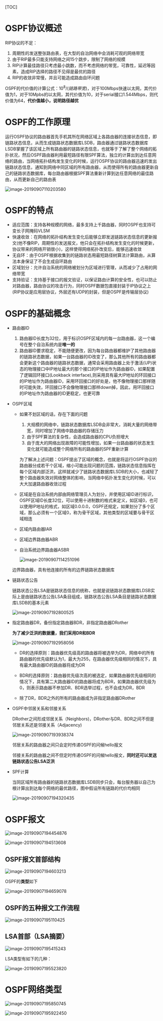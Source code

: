[TOC]

# OSPF协议概述

RIP协议的不足：

1. 周期性的发送整张路由表，在大型的自治网络中会消耗可观的网络带宽
2. 由于RIP最多只能支持网络之间15个跳步，限制了网络的规模
3. RIP计算最佳路径只考虑最小跳数，而不考虑网络的带宽，可靠性，延迟等因素，造成RIP选择的路径不见得是最优的路径
4. RIP的收敛非常慢，并且可能造成路由自环问题



OSPF的代价值的计算公式：$10^8/(链路带宽)$，对于100Mbps快速以太网，其代价值为1，对于10Mpbs的以太网，其代价值为10，对于serial接口1.544Mbps，则代价值为64，**代价值越小，说明路径越优**



# OSPF的工作原理

运行OSPF协议的路由器首先手机其所在网络区域上各路由器的连接状态信息，即链路状态信息，从而生成链路状态数据库LSDB，路由器通过链路状态数据库LSDB掌握了该区域上所有路由器的链路状态信息，也就等于了解了整个网络的拓扑状况，然后OSPF路由器利用最短路径有限SPF算法，独立的计算出到达任意网络的路由，当网络拓扑结构发生变化的时候，运行OSPF协议的路由器迅速的发出链路状态信息，通知到网络中同区域的所有路由器，从而使得所有的路由器更新自己的链路状态数据库，每台路由器根据SPF算法重新计算到达任意网络的最佳路由，从而更新自己的路由表

![image-20190907110203580](/Users/chenyansong/Documents/note/images/computeNetwork/image-20190907110203580.png)

# OSPF的特点

* 适应范围：支持各种规模的网络，最多支持上千路由器，同时OSPF也支持可变长子网掩码VLSM
* 快速收敛：在网络的拓扑结构发生变化后能够立即发送链路状态信息的更新报文(他不像RIP，周期性的发送报文，他只会在拓扑结构发生变化的时候更新，协议带来的网络开销很小)，这样使得网络拓扑改变后，能够迅速收敛
* 无自环：由于OSPF根据收集到的链路状态用最短路径树算法计算路由，从算法本身保证了不会生成自环路由
* 区域划分：允许自治系统的网络被划分为区域进行管理，从而减少了占用的网络带宽
* 支持验证：支持基于接口的报文验证，以保证路由计算的安全性，也可以防止对路由器，路由协议的攻击行为，同时OSPF数据包直接封装于IP协议之上(RIP协议是应用层协议，外层还有UDP的封装，但是OSPF是传输层协议)



# OSPF的基础概念

* 路由器ID

  1. 路由器ID长度为32位，用于标识OSPF区域内的每一台路由器，这一个编号在整个自治系统内是**唯一的**
  2. 路由器ID要求稳定，不能随便更改，因为每台路由器都维护了其他路由器的链路状态数据，如果一台路由器的ID改变了，那么其他所有的路由器都会更新这个路由器的链路状态数据，通常会采用路由器上处于激活(UP)状态的物理接口中IP地址最大的那个接口的IP地址作为路由器ID，如果配置了逻辑回环接口(Lookback interface),则采用具有最大IP地址的环回接口的IP地址作为路由器ID，采用环回接口的好处是，他不像物理接口那样随时可能失效，环回接口不会像物理接口那样down掉，因此，用环回接口的IP地址作为路由器的ID更稳定，也更可靠

* OSPF区域

  * 如果不划区域的话，存在下面的问题

  	1. 大规模的网络中，链路状态数据库LSDB会非常大，消耗大量的网络带宽，同时增加了网络中路由器的存储压力
  	2. 由于SPF算法的复杂性，会造成路由器的CPU负担增大
  	3. 由于庞大的网络出现故障的可能性增加，如果一台路由器的状态发生变化就可能造成整个网络所有的路由器的SPF重新计算
	
  	为了解决上述问题：OSPF提出了区域的概念，也就是将运行OSPF协议的路由器分成若干个区域，缩小可能出现问题的范围，链路状态信息指挥在每个区域内部泛洪，这样就减少了链路状态数据库LSDB的大小，也减轻了整个路由器失效对网络整体的影响，当网络中拓扑发生变化的时候，可以大大加速路由器收敛过程
	
  * 区域是在自治系统内部由网络管理员人为划分，并使用区域ID进行标识，OSPF区域ID长度32位，可以使用十进制数的格式来定义，如区域0，也可以使用IP地址的格式，如区域0.0.0.0，OSPF还规定，如果划分了多个区域，那么必须有一个区域0，称为骨干区域，其他类型的区域要与骨干区域相连
  
  * 区域内路由器IAR
  
  * 区域边界路由器ABR
  
  * 自治系统边界路由器ASBR
  
    ![image-20190907114251096](/Users/chenyansong/Documents/note/images/computeNetwork/image-20190907114251096.png)
  
  
  
  边界路由器，具有他连接的所有的边界链路状态数据库

* 链路状态公告

  链路状态公告LSA是链路状态信息的统称，也就是说链路状态数据库LDSB实际上是由链路状态公告LSA条目组成，链路状态公告LSA条目是链路状态数据库LSDB的基本元素
  
  ![image-20190907192800525](/Users/chenyansong/Documents/note/images/computeNetwork/image-20190907192800525.png)

* 指定路由器DR，备份指定路由器BDR，非指定路由器DRother

  **为了减少泛洪的数据量，我们采用DR和BDR**

  ![image-20190907192958056](/Users/chenyansong/Documents/note/images/computeNetwork/image-20190907192958056.png)

  * DR的选择原则：路由器优先级高的路由器将被选举为DR，网络中的所有路由器的优先级默认为1，最大为255，在路由器优先级相同的情况下，具有最大路由器ID的路由器将成为DR

  * BDR的选择原则：路由器优先级次高的被选定，如果路由器优先级相同的情况下，具有第二大路由器ID的路由器将成为BDR，如果路由器优先级为0，则表示路由器不参加DR、BDR选举过程，也不会成为DR，BDR

  * 除了DR，BDR之外的所有的路由器成为非指定路由器DRother

* OSPF中邻居关系和邻接关系

  DRother之间形成邻居关系（Neighbors)，DRother与DR、BDR之间不但是邻居关系还是邻接关系（Adjacency)

  ![image-20190907193938374](/Users/chenyansong/Documents/note/images/computeNetwork/image-20190907193938374.png)

  邻居关系的路由器之间只会定时传递OSPF的问候hello报文

  邻接关系的路由器之间不但定时传递OSPF的问候hello报文，**同时还可以发送链路状态公告LSA泛洪**

* SPF计算

  当同区域所有路由器的链路状态数据库LSDB同步只会，每台服务器以自己为根计算出到达每个网络的最优路径，图中假设所有链路的代价均相同

  ![image-20190907194320435](/Users/chenyansong/Documents/note/images/computeNetwork/image-20190907194320435.png)



# OSPF报文

![image-20190907194454876](/Users/chenyansong/Documents/note/images/computeNetwork/image-20190907194454876.png)

![image-20190907194513608](/Users/chenyansong/Documents/note/images/computeNetwork/image-20190907194513608.png)

## OSPF报文首部结构

![image-20190907194603213](/Users/chenyansong/Documents/note/images/computeNetwork/image-20190907194603213.png)

 OSPF的**类型**如下

![image-20190907194659078](/Users/chenyansong/Documents/note/images/computeNetwork/image-20190907194659078.png)

## OSPF的五种报文工作流程

![image-20190907195110425](/Users/chenyansong/Documents/note/images/computeNetwork/image-20190907195110425.png)

## LSA首部（LSA摘要）

![image-20190907195415243](/Users/chenyansong/Documents/note/images/computeNetwork/image-20190907195415243.png)

LSA类型有如下的几种：

![image-20190907195523820](/Users/chenyansong/Documents/note/images/computeNetwork/image-20190907195523820.png)

# OSPF网络类型

![image-20190907195850745](/Users/chenyansong/Documents/note/images/computeNetwork/image-20190907195850745.png)

![image-20190907195922450](/Users/chenyansong/Documents/note/images/computeNetwork/image-20190907195922450.png)

